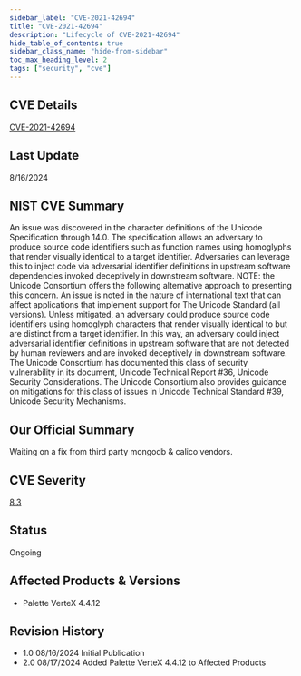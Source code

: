 ```yaml
---
sidebar_label: "CVE-2021-42694"
title: "CVE-2021-42694"
description: "Lifecycle of CVE-2021-42694"
hide_table_of_contents: true
sidebar_class_name: "hide-from-sidebar"
toc_max_heading_level: 2
tags: ["security", "cve"]
---
```


## CVE Details

[CVE-2021-42694](https://nvd.nist.gov/vuln/detail/CVE-2021-42694)

## Last Update

8/16/2024

## NIST CVE Summary

An issue was discovered in the character definitions of the Unicode Specification through 14.0. The specification allows
an adversary to produce source code identifiers such as function names using homoglyphs that render visually identical
to a target identifier. Adversaries can leverage this to inject code via adversarial identifier definitions in upstream
software dependencies invoked deceptively in downstream software. NOTE: the Unicode Consortium offers the following
alternative approach to presenting this concern. An issue is noted in the nature of international text that can affect
applications that implement support for The Unicode Standard (all versions). Unless mitigated, an adversary could
produce source code identifiers using homoglyph characters that render visually identical to but are distinct from a
target identifier. In this way, an adversary could inject adversarial identifier definitions in upstream software that
are not detected by human reviewers and are invoked deceptively in downstream software. The Unicode Consortium has
documented this class of security vulnerability in its document, Unicode Technical Report #36, Unicode Security
Considerations. The Unicode Consortium also provides guidance on mitigations for this class of issues in Unicode
Technical Standard #39, Unicode Security Mechanisms.

## Our Official Summary

Waiting on a fix from third party mongodb & calico vendors.

## CVE Severity

[8.3](https://nvd.nist.gov/vuln/detail/CVE-2021-42694)

## Status

Ongoing

## Affected Products & Versions

- Palette VerteX 4.4.12

## Revision History

- 1.0 08/16/2024 Initial Publication
- 2.0 08/17/2024 Added Palette VerteX 4.4.12 to Affected Products
